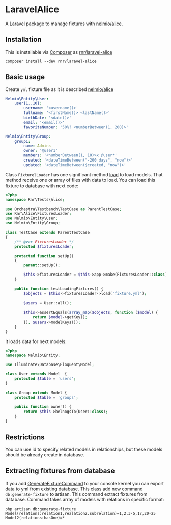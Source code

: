 # LaravelAlice

A [Laravel](https://laravel.com/) package to manage fixtures with [nelmio/alice](https://github.com/nelmio/alice).

## Installation

This is installable via [Composer](https://getcomposer.org/) as [rnr/laravel-alice](https://packagist.org/packages/rnr/laravel-alice)
 
    composer install --dev rnr/laravel-alice
    
## Basic usage

Create `yml` fixture file as it is described [nelmio/alice](https://github.com/nelmio/alice)

```yaml
Nelmio\Entity\User:
    user{1..10}:
        username: '<username()>'
        fullname: '<firstName()> <lastName()>'
        birthDate: '<date()>'
        email: '<email()>'
        favoriteNumber: '50%? <numberBetween(1, 200)>'

Nelmio\Entity\Group:
    group1:
        name: Admins
        owner: '@user1'
        members: '<numberBetween(1, 10)>x @user*'
        created: '<dateTimeBetween("-200 days", "now")>'
        updated: '<dateTimeBetween($created, "now")>'
```
Class `FixturelLoader` has one significant method [load](https://github.com/rodnover55/laravel-alice/blob/master/src/FixturesLoader.php#L39-L39) to load models.
That method receive one or array of files with data to load. You can load this fixture to database with next code:

```PHP
<?php
namespace Rnr\Tests\Alice;

use Orchestra\Testbench\TestCase as ParentTestCase;
use Rnr\Alice\FixturesLoader;
use Nelmio\Entity\User;
use Nelmio\Entity\Group;

class TestCase extends ParentTestCase
{
    /** @var FixturesLoader */
    protected $fixturesLoader;

    protected function setUp()
    {
        parent::setUp();

        $this->fixturesLoader = $this->app->make(FixturesLoader::class);
    }
    
    public function testLoadingFixtures() {
        $objects = $this->fixturesLoader->load('fixture.yml');
        
        $users = User::all();
        
        $this->assertEquals(array_map($objects, function ($model) {
            return $model->getKey();
        }), $users->modelKeys());
    }
}
```

It loads data for next models:

```PHP
<?php
namespace Nelmio\Entity;

use Illuminate\Database\Eloquent\Model;

class User extends Model  {
    protected $table = 'users';
}

class Group extends Model {
    protected $table = 'groups';
    
    public function owner() {
        return $this->belnogsTo(User::class);
    }
}
```

## Restrictions

You can use id to specify related models in relationships, but these models should be already create in database.

## Extracting fixtures from database

If you add [GenerateFixtureCommand](https://github.com/rodnover55/laravel-alice/blob/master/src/Commands/DB/GenerateFixtureCommand.php) 
to your console kernel you can export data to yml from existing database. 
This class add new command `db:generate-fixture` to artisan. This command extract fixtures from database. 
Command takes array of models with relations in specific format:

```
php artisan db:generate-fixture Model(relations:relation1,realation2.subrelation)=1,2,3-5,17,20-25 Model2(relations:hasOne)=*
```


